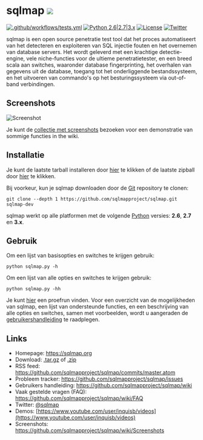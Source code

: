 # sqlmap ![](https://i.imgur.com/fe85aVR.png)

[![.github/workflows/tests.yml](https://github.com/sqlmapproject/sqlmap/actions/workflows/tests.yml/badge.svg)](https://github.com/sqlmapproject/sqlmap/actions/workflows/tests.yml) [![Python 2.6|2.7|3.x](https://img.shields.io/badge/python-2.6|2.7|3.x-yellow.svg)](https://www.python.org/) [![License](https://img.shields.io/badge/license-GPLv2-red.svg)](https://raw.githubusercontent.com/sqlmapproject/sqlmap/master/LICENSE) [![Twitter](https://img.shields.io/badge/twitter-@sqlmap-blue.svg)](https://twitter.com/sqlmap)

sqlmap is een open source penetratie test tool dat het proces automatiseert van het detecteren en exploiteren van SQL
injectie fouten en het overnemen van database servers. Het wordt geleverd met een krachtige detectie-engine, vele
niche-functies voor de ultieme penetratietester, en een breed scala aan switches, waaronder database fingerprinting, het
overhalen van gegevens uit de database, toegang tot het onderliggende bestandssysteem, en het uitvoeren van commando's
op het besturingssysteem via out-of-band verbindingen.

Screenshots
----

![Screenshot](https://raw.github.com/wiki/sqlmapproject/sqlmap/images/sqlmap_screenshot.png)

Je kunt de [collectie met screenshots](https://github.com/sqlmapproject/sqlmap/wiki/Screenshots) bezoeken voor een
demonstratie van sommige functies in the wiki.

Installatie
----

Je kunt de laatste tarball installeren door [hier](https://github.com/sqlmapproject/sqlmap/tarball/master) te klikken of
de laatste zipball door [hier](https://github.com/sqlmapproject/sqlmap/zipball/master) te klikken.

Bij voorkeur, kun je sqlmap downloaden door de [Git](https://github.com/sqlmapproject/sqlmap) repository te clonen:

    git clone --depth 1 https://github.com/sqlmapproject/sqlmap.git sqlmap-dev

sqlmap werkt op alle platformen met de volgende [Python](https://www.python.org/download/) versies: **2.6**, **2.7** en
**3.x**.

Gebruik
----

Om een lijst van basisopties en switches te krijgen gebruik:

    python sqlmap.py -h

Om een lijst van alle opties en switches te krijgen gebruik:

    python sqlmap.py -hh

Je kunt [hier](https://asciinema.org/a/46601) een proefrun vinden.
Voor een overzicht van de mogelijkheden van sqlmap, een lijst van ondersteunde functies, en een beschrijving van alle
opties en switches, samen met voorbeelden, wordt u aangeraden
de [gebruikershandleiding](https://github.com/sqlmapproject/sqlmap/wiki/Usage) te raadplegen.

Links
----

* Homepage: https://sqlmap.org
* Download: [.tar.gz](https://github.com/sqlmapproject/sqlmap/tarball/master)
  of [.zip](https://github.com/sqlmapproject/sqlmap/zipball/master)
* RSS feed: https://github.com/sqlmapproject/sqlmap/commits/master.atom
* Probleem tracker: https://github.com/sqlmapproject/sqlmap/issues
* Gebruikers handleiding: https://github.com/sqlmapproject/sqlmap/wiki
* Vaak gestelde vragen (FAQ): https://github.com/sqlmapproject/sqlmap/wiki/FAQ
* Twitter: [@sqlmap](https://twitter.com/sqlmap)
* Demos: [https://www.youtube.com/user/inquisb/videos](https://www.youtube.com/user/inquisb/videos)
* Screenshots: https://github.com/sqlmapproject/sqlmap/wiki/Screenshots
